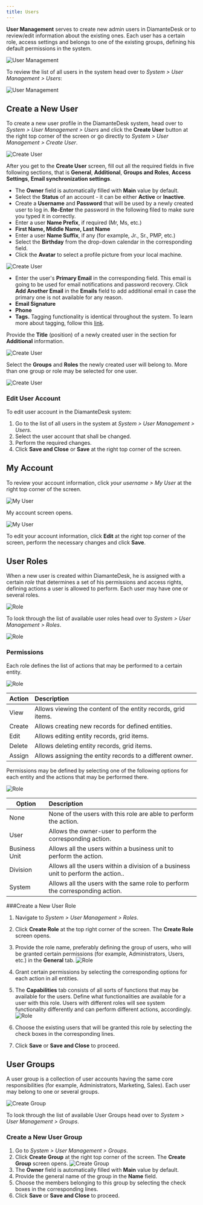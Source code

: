 ```yaml
---
title: Users
---
```


**User Management** serves to create new admin users in DiamanteDesk or to review/edit information about the existing ones. Each user has a certain role, access settings and belongs to one of the existing groups, defining his default permissions in the system.

![User Management](img/user_management.png)

To review the list of all users in the system head over to _System > User Management > Users_:

![User Management](img/all_users.png)

## Create a New User

To create a new user profile in the DiamanteDesk system, head over to _System > User Management > Users_ and click the **Create User** button at the right top corner of the screen or go directly to _System > User Management > Create User_.

![Create User](img/user_new_general.png)

After you get to the **Create User** screen, fill out all the required fields in five following sections, that is **General**, **Additional**, **Groups and Roles**, **Access Settings**, **Email synchronization settings**.

* The **Owner** field is automatically filled with **Main** value by default.
* Select the **Status** of an account - it can be either **Active** or **Inactive**.
* Create a **Username** and **Password** that will be used by a newly created user to log in. **Re-Enter** the password in the following filed to make sure you typed it in correctly.
* Enter a user **Name Prefix**, if required (Mr, Ms, etc.)
* **First Name, Middle Name, Last Name**
* Enter a user **Name Suffix**, if any (for example, Jr., Sr., PMP, etc.)
* Select the **Birthday** from the drop-down calendar in the corresponding field.
* Click the **Avatar** to select a profile picture from your local machine.

![Create User](img/user_new_general1.png)

* Enter the user's **Primary Email** in the corresponding field. This email is going to be used for email notifications and password recovery. Click **Add Another Email** in the **Emails** field to add additional email in case the primary one is not available for any reason.
* **Email Signature**
* **Phone**
* **Tags.** Tagging functionality is identical throughout the system. To learn more about tagging, follow this [link](tagging.html).

Provide the **Title** (position) of a newly created user in the section for **Additional** information.

![Create User](img/user_new_title.png)

Select the **Groups** and **Roles** the newly created user will belong to. More than one group or role may be selected for one user.

![Create User](img/user_new_groups_roles.png)

### Edit User Account

To edit user account in the DiamanteDesk system:

1. Go to the list of all users in the system at _System > User Management > Users_.
2. Select the user account that shall be changed.
3. Perform the required changes.
4. Click **Save and Close** or **Save** at the right top corner of the screen.

## My Account

To review your account information, click _your username > My User_ at the right top corner of the screen. 

![My User](img/my_user.png)

My account screen opens.

![My User](img/my_account.png)

To edit your account information, click **Edit** at the right top corner of the screen, perform the necessary changes and click **Save**.

## User Roles

When a new user is created within DiamanteDesk, he is assigned with a certain _role_ that determines a set of his permissions and access rights, defining actions a user is allowed to perform. Each user may have one or several roles.

![Role](img/several_roles.png)

To look through the list of available user roles head over to _System > User Management > Roles_.

![Role](img/all_roles.png)

### Permissions

Each role defines the list of actions that may be performed to a certain entity.
 
![Role](img/role_actions.png)

Action | Description
------------- | :-------------
View  | Allows viewing the content of the entity records, grid items.
Create | Allows creating new records for defined entities.
Edit | Allows editing entity records, grid items.
Delete | Allows deleting entity records, grid items.
Assign | Allows assigning the entity records to a different owner.


Permissions may be defined by selecting one of the following options for each entity and the actions that may be performed there.

![Role](img/role_permission_entities.png)

Option | Description
------------- | :-------------
None | None of the users with this role are able to perform the action.
User | Allows the owner-user to perform the corresponding action.
Business Unit | Allows all the users within a business unit to perform the action.
Division | Allows all the users within a division of a business unit to perform the action..
System | Allows all the users with the same role to perform the corresponding action.

###Create a New User Role

1. Navigate to _System > User Management > Roles_.
2. Click **Create Role** at the top right corner of the screen. The **Create Role** screen opens. 
3. Provide the role name, preferably defining the group of users, who will be granted certain permissions (for example, Administrators, Users, etc.) in the **General** tab.
![Role](img/role_name.png)

4. Grant certain permissions by selecting the corresponding options for each action in all entities.
5. The **Capabilities** tab consists of all sorts of functions that may be available for the users. Define what functionalities are available for a user with this role. Users with different roles will see system functionality differently and can perform different actions, accordingly.
![Role](img/role_capabilities.png)
6. Choose the existing users that will be granted this role by selecting the check boxes in the corresponding lines.
7. Click **Save** or **Save and Close** to proceed.

## User Groups

A user group is a collection of user accounts having the same core responsibilities (for example, Administrators, Marketing, Sales). Each user may belong to one or several groups.

![Create Group](img/checked_groups.png) 

To look through the list of available User Groups head over to _System > User Management > Groups_.

### Create a New User Group

1. Go to _System > User Management > Groups_.
2. Click **Create Group** at the right top corner of the screen. The **Create Group** screen opens.
![Create Group](img/create_group.png)
3. The **Owner** field is automatically filled with **Main** value by default.
4. Provide the general name of the group in the **Name** field.
5. Choose the members belonging to this group by selecting the check boxes in the corresponding lines.
6. Click **Save** or **Save and Close** to proceed.